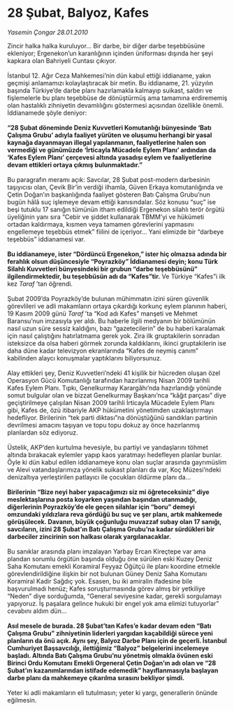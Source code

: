# 28 Şubat, Balyoz, Kafes

*Yasemin Çongar 28.01.2010*

<div class="taraf_structure_2col_1zq">
<div class="margen_n">



 <p>Zincir halka halka kuruluyor... Bir darbe, bir diğer darbe teşebbüsüne ekleniyor; Ergenekon’un karanlığının içinden üniforması dışında her şeyi kapkara olan Bahriyeli Cuntası çıkıyor. <br/><br/>İstanbul 12. Ağır Ceza Mahkemesi’nin dün kabul ettiği iddianame, yakın geçmişi anlamamızı kolaylaştıracak bir metin. Bu iddianame, 21. yüzyılın başında Türkiye’de darbe planı hazırlamakla kalmayıp suikast, saldırı ve fişlemelerle bu planı teşebbüse de dönüştürmüş ama tamamına erdirememiş olan hastalıklı zihniyetin devamlılığını göstermesi açısından özellikle önemli. İddianamede şöyle deniyor:<b> <br/><br/>“28 Şubat döneminde Deniz Kuvvetleri Komutanlığı bünyesinde ‘Batı Çalışma Grubu’ adıyla faaliyet yürüten ve oluşumu herhangi bir yasal kaynağa dayanmayan illegal yapılanmanın, faaliyetlerine halen son vermediği ve günümüzde ‘İrticayla Mücadele Eylem Planı’ ardından da ‘Kafes Eylem Planı’ çerçevesi altında yasadışı eylem ve faaliyetlerine devam ettikleri ortaya çıkmış bulunmaktadır.”</b> <br/><br/>Bu paragrafın meramı açık: Savcılar, 28 Şubat post-modern darbesinin taşıyıcısı olan, Çevik Bir’in verdiği ilhamla, Güven Erkaya komutanlığında ve Çetin Doğan’ın başkanlığında faaliyet gösteren Batı Çalışma Grubu’nun bugün hâlâ suç işlemeye devam ettiği kanısındalar. Söz konusu “suç” ise beşi tutuklu 17 sanığın tümünün itham edildiği Ergenekon silahlı terör örgütü üyeliğinin yanı sıra “Cebir ve şiddet kullanarak TBMM’yi ve hükümeti ortadan kaldırmaya, kısmen veya tamamen görevlerini yapmasını engellemeye teşebbüs etmek” fiilini de içeriyor... Yani elimizde bir “darbeye teşebbüs” iddianamesi var.<b> <br/><br/>Bu iddianameye, ister “Dördüncü Ergenekon,” ister hiç olmazsa adında bir ferahlık olsun düşüncesiyle “Poyrazköy” İddianamesi deyin; konu Türk Silahlı Kuvvetleri bünyesindeki bir grubun “darbe teşebbüsünü” ilgilendirmektedir, bu teşebbüsün adı da “Kafes”tir.</b> Ve Türkiye “Kafes”i ilk kez <i>Taraf</i> ’tan öğrendi. <br/><br/>Şubat 2009’da Poyrazköy’de bulunan mühimmatın izini süren güvenlik görevlileri ve adli makamların ortaya çıkardığı korkunç eylem planının haberi, 19 Kasım 2009 günü <i>Taraf</i> ’ta “Kod adı Kafes” manşeti ve Mehmet Baransu’nun imzasıyla yer aldı. Bu haberle ilgili medyanın bir bölümünün nasıl uzun süre sessiz kaldığını, bazı “gazetecilerin” de bu haberi karalamak için nasıl çalıştığını hatırlatmama gerek yok. Zira ilk gruptakilerin sonradan isteksizce da olsa haberi görmek zorunda kaldıklarını, ikinci gruptakilerin ise daha düne kadar televizyon ekranlarında “Kafes de neymiş canım” kabilinden alaycı konuşmalar yaptıklarını biliyorsunuz. <br/><br/>Alay ettikleri şey, Deniz Kuvvetleri’ndeki 41 kişilik bir hücreden oluşan özel Operasyon Gücü Komutanlığı tarafından hazırlanmış Nisan 2009 tarihli Kafes Eylem Planı. Tıpkı, Genelkurmay Karargâhı’nda hazırlandığı yönünde somut bulgular olan ve bizzat Genelkurmay Başkanı’nca “kâğıt parçası” diye geçiştirilmeye çalışılan Nisan 2009 tarihli İrticayla Mücadele Eylem Planı gibi, Kafes de, özü itibariyle AKP hükümetini yönetimden uzaklaştırmayı hedefliyor. Birilerinin “tek parti diktası”na dönüştüğünü sandıkları partinin devrilmesi amacını taşıyan ve topu topu dokuz ay önce hazırlanmış planlardan söz ediyoruz. <br/><br/>Üstelik, AKP’den kurtulma hevesiyle, bu partiyi ve yandaşlarını töhmet altında bırakacak eylemler yapıp kaos yaratmayı hedefleyen planlar bunlar. Öyle ki dün kabul edilen iddianameye konu olan suçlar arasında gayrımüslim ve Alevi vatandaşlarımıza yönelik suikast planları da var, Koç Müzesi’ndeki denizaltıya yerleştirilen patlayıcı ile çocukları öldürme planı da... <b><br/><br/>Birilerinin “Bize neyi haber yapacağımızı siz mi öğreteceksiniz” diye meslektaşlarına posta koyarken yaşından başından utanmadığı, diğerlerinin Poyrazköy’de ele geçen silahlar için “boru” demeyi omzundaki yıldızlara reva gördüğü bu suç ve şer planı, artık mahkemede görüşülecek. Davanın, büyük çoğunluğu muvazzaf subay olan 17 sanığı, savcıların, izini 28 Şubat’ın Batı Çalışma Grubu’na kadar sürdükleri bir darbeciler zincirinin son halkası olarak yargılanacaklar.</b> <br/><br/>Bu sanıklar arasında planı imzalayan Yarbay Ercan Kireçtepe var ama plandan sorumlu örgütün başında olduğu öne sürülen eski Kuzey Deniz Saha Komutanı emekli Koramiral Feyyaz Öğütçü ile planı koordine etmekle görevlendirildiğine ilişkin bir not bulunan Güney Deniz Saha Komutanı Koramiral Kadir Sağdıç yok. Esasen, bu iki amiralin ifadesine bile başvurulmadı henüz; Kafes soruşturmasında görev almış bir yetkiliye “Neden” diye sorduğumda, “General seviyesine kadar, gerekli sorgulamayı yapıyoruz. İş paşalara gelince hukuki bir engel yok ama elimizi tutuyorlar” cevabını aldım dün...<b> <br/><br/>Asıl mesele de burada. 28 Şubat’tan Kafes’e kadar devam eden “Batı Çalışma Grubu” zihniyetinin liderleri yargıdan kaçabildiği sürece yeni planların da önü açık. Aynı şey, Balyoz Darbe Planı için de geçerli. İstanbul Cumhuriyet Başsavcılığı, ilettiğimiz “Balyoz” belgelerini incelemeye başladı. Altında Batı Çalışma Grubu’nu yönetmiş olmakla övünen eski Birinci Ordu Komutanı Emekli Orgeneral Çetin Doğan’ın adı olan ve “28 Şubat’ın kazanımlarından istifade edemedik” hayıflanmasıyla başlayan darbe planı da mahkemeye çıkarılma sırasını bekliyor şimdi.</b> <br/><br/>Yeter ki adli makamların eli tutulmasın; yeter ki yargı, generallerin önünde eğilmesin.</p>
<br/>
<br/>
<br/>



<br/>


<div id="taraf_not">
</div>

</div>


</div>
